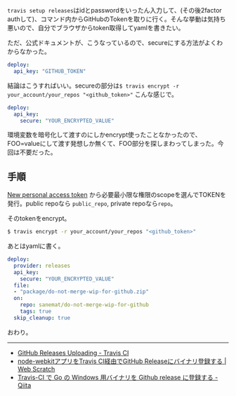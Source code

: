 `travis setup releases`はidとpasswordをいったん入力して、(その後2factor authして)、コマンド内からGitHubのTokenを取りに行く。そんな挙動は気持ち悪いので、自分でブラウザからtoken取得してyamlを書きたい。

ただ、公式ドキュメントが、こうなっているので、secureにする方法がよくわからなかった。

```yaml
deploy:
  api_key: "GITHUB_TOKEN"
```

結論はこうすればいい。secureの部分は`$ travis encrypt -r your_account/your_repos "<github_token>"` こんな感じで。

```yaml
deploy:
  api_key:
    secure: "YOUR_ENCRYPTED_VALUE"
```

環境変数を暗号化して渡すのにしかencrypt使ったことなかったので、FOO=valueにして渡す発想しか無くて、FOO部分を探しまわってしまった。今回は不要だった。

## 手順

[New personal access token](https://github.com/settings/tokens/new) から必要最小限な権限のscopeを選んでTOKENを発行。public repoなら `public_repo`, private repoなら`repo`。

そのtokenをencrypt。

```bash
$ travis encrypt -r your_account/your_repos "<github_token>"
```

あとはyamlに書く。

```yaml
deploy:
  provider: releases
  api_key:
    secure: "YOUR_ENCRYPTED_VALUE"
  file:
  - "package/do-not-merge-wip-for-github.zip"
  on:
    repo: sanemat/do-not-merge-wip-for-github
    tags: true
  skip_cleanup: true
```

おわり。

----
* [GitHub Releases Uploading - Travis CI](http://docs.travis-ci.com/user/deployment/releases/)
* [node-webkitアプリをTravis CI経由でGitHub Releaseにバイナリ登録する | Web Scratch](http://efcl.info/2014/09/05/node-webkit-binary-release/)
* [Travis-CI で Go の Windows 用バイナリを Github release に登録する - Qiita](http://qiita.com/methane/items/f8c5a5f2209739daf44e)
